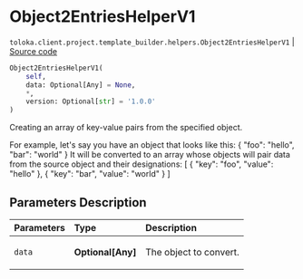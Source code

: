 # Object2EntriesHelperV1
`toloka.client.project.template_builder.helpers.Object2EntriesHelperV1` | [Source code](https://github.com/Toloka/toloka-kit/blob/v1.0.1/src/client/project/template_builder/helpers.py#L117)

```python
Object2EntriesHelperV1(
    self,
    data: Optional[Any] = None,
    *,
    version: Optional[str] = '1.0.0'
)
```

Creating an array of key-value pairs from the specified object.


For example, let's say you have an object that looks like this:
{
    "foo": "hello",
    "bar": "world"
}
It will be converted to an array whose objects will pair data from the source object and their designations:
[
    {
        "key": "foo",
        "value": "hello"
    },
    {
        "key": "bar",
        "value": "world"
    }
]

## Parameters Description

| Parameters | Type | Description |
| :----------| :----| :-----------|
`data`|**Optional\[Any\]**|<p>The object to convert.</p>
